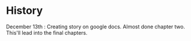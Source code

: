 # History

December 13th : Creating story on google docs. Almost done chapter two. This'll lead into the final chapters. 
